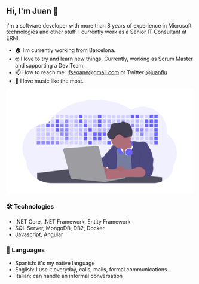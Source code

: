 ## Hi, I'm Juan 👋

I'm a software developer with more than 8 years of experience in Microsoft technologies and other stuff. I currently work as a Senior IT Consultant at ERNI.

- 🏠 I’m currently working from Barcelona.
- 🤓 I love to try and learn new things. Currently, working as Scrum Master and supporting a Dev Team.
- 📫 How to reach me: jfseoane@gmail.com or Twitter [@juanflu](twitter.com/juanflu)
- 🎸 I love music like the most. 

<img align="center" src="https://github.com/Juanflu/juanflu/blob/main/undraw_developer_activity_bv83.png" width="500px" />

### 🛠 Technologies
- .NET Core, .NET Framework, Entity Framework
- SQL Server, MongoDB, DB2, Docker
- Javascript, Angular

### 💬 Languages
- Spanish: it's my native language
- English: I use it everyday, calls, mails, formal communications...
- Italian: can handle an informal conversation
